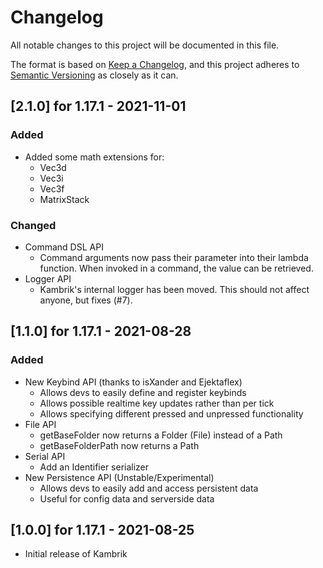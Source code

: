 # Changelog
All notable changes to this project will be documented in this file.

The format is based on [Keep a Changelog](https://keepachangelog.com/en/1.0.0/),
and this project adheres to [Semantic Versioning](https://semver.org/spec/v2.0.0.html) as closely as it can.

## [2.1.0] for 1.17.1 - 2021-11-01

### Added
- Added some math extensions for:
  - Vec3d
  - Vec3i
  - Vec3f
  - MatrixStack

### Changed
- Command DSL API
  - Command arguments now pass their parameter into their lambda function. When invoked in a command, the value can be retrieved.
- Logger API
  - Kambrik's internal logger has been moved. This should not affect anyone, but fixes (#7).

## [1.1.0] for 1.17.1 - 2021-08-28

### Added
- New Keybind API (thanks to isXander and Ejektaflex)
    - Allows devs to easily define and register keybinds
    - Allows possible realtime key updates rather than per tick
    - Allows specifying different pressed and unpressed functionality
- File API
    - getBaseFolder now returns a Folder (File) instead of a Path
    - getBaseFolderPath now returns a Path
- Serial API
    - Add an Identifier serializer
- New Persistence API (Unstable/Experimental)
    - Allows devs to easily add and access persistent data
    - Useful for config data and serverside data
    
  
## [1.0.0] for 1.17.1 - 2021-08-25
- Initial release of Kambrik
